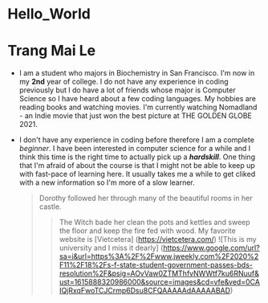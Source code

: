# Hello_World

# Trang Mai Le

- I am a student who majors in Biochemistry in San Francisco. I'm now in my **2nd** year of college. I do not have any experience in coding previously but I do have a lot of friends whose major is Computer Science so I have heard about a few coding languages. My hobbies are reading books and watching movies. I'm currently watching Nomadland - an Indie movie that just won the best picture at THE GOLDEN GLOBE 2021.

- I don't have any experience in coding before therefore I am a complete _beginner_.
  I have been interested in computer science for a while and I think this time is the right time to actually pick up a **_hardskill_**. One thing that I'm afraid of about the course is that I might not be able to keep up with fast-pace of learning here. It usually takes me a while to get cliked with a new information so I'm more of a slow learner.
  > Dorothy followed her through many of the beautiful rooms in her castle.
  >
  > > The Witch bade her clean the pots and kettles and sweep the floor and keep the fire fed with wood.
  > > My favorite website is [Vietcetera] (https://vietcetera.com/)
  > > ![This is my university and I miss it dearly] (https://www.google.com/url?sa=i&url=https%3A%2F%2Fwww.jweekly.com%2F2020%2F11%2F18%2Fs-f-state-student-government-passes-bds-resolution%2F&psig=AOvVaw0ZTMThfvNWWtf7ku6RNuuf&ust=1615888320986000&source=images&cd=vfe&ved=0CAIQjRxqFwoTCJCrmp6Dsu8CFQAAAAAdAAAAABAD)
